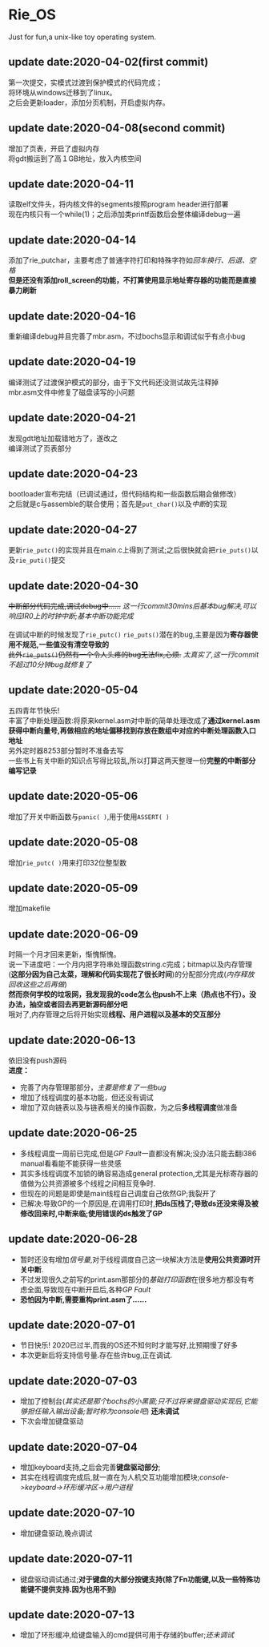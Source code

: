 # Rie_OS
Just for fun,a unix-like toy operating system.

## update date:2020-04-02(first commit)
第一次提交，实模式过渡到保护模式的代码完成；<br>
将环境从windows迁移到了linux。<br>
之后会更新loader，添加分页机制，开启虚拟内存。<br>
## update date:2020-04-08(second commit)
增加了页表，开启了虚拟内存 <br>
将gdt搬运到了高１GB地址，放入内核空间<br>
## update date:2020-04-11
读取elf文件头，将内核文件的segments按照program header进行部署<br>
现在内核只有一个while(1)；之后添加类printf函数后会整体编译debug一遍<br>
## update date:2020-04-14
添加了rie_putchar，主要考虑了普通字符打印和特殊字符如*回车换行、后退、空格* <br>
**但是还没有添加roll_screen的功能，不打算使用显示地址寄存器的功能而是直接暴力刷新**
## update date:2020-04-16
重新编译debug并且完善了mbr.asm，不过bochs显示和调试似乎有点小bug
## update date:2020-04-19
编译测试了过渡保护模式的部分，由于下文代码还没测试故先注释掉<br>
mbr.asm文件中修复了磁盘读写的小问题
## update date:2020-04-21
发现gdt地址加载错地方了，遂改之<br>
编译测试了页表部分<br>
## update date:2020-04-23
bootloader宣布完结（已调试通过，但代码结构和一些函数后期会做修改） <br>
之后就是c与assemble的联合使用；首先是`put_char()`以及*中断*的实现
## update date:2020-04-27
更新`rie_putc()`的实现并且在main.c上得到了测试;之后很快就会把`rie_puts()`以及`rie_puti()`提交
## update date:2020-04-30
~~中断部分代码完成,调试debug中......~~ *这一行commit30mins后基本bug解决,可以响应IR0上的时钟中断;基本中断功能完成* <br>  
在调试中断的时候发现了`rie_putc()` `rie_puts()`潜在的bug,主要是因为**寄存器使用不规范,一些值没有清空导致的** <br>
~~此外`rie_puts()`仍然有一个令人头疼的bug无法fix,心烦.~~ *太真实了,这一行commit不超过10分钟bug就修复了*
## update date:2020-05-04
五四青年节快乐! <br>
丰富了中断处理函数:将原来kernel.asm对中断的简单处理改成了**通过kernel.asm获得中断向量号,再做相应的地址偏移找到存放在数组中对应的中断处理函数入口地址**<br>
另外定时器8253部分暂时不准备去写<br>
一些书上有关中断的知识点写得比较乱,所以打算这两天整理一份**完整的中断部分编写记录**
## update date:2020-05-06
增加了开关中断函数与`panic( )`,用于使用`ASSERT( )`
## update date:2020-05-08
增加`rie_putc( )`用来打印32位整型数
## update date:2020-05-09
增加makefile
## update date:2020-06-09
时隔一个月才回来更新，惭愧惭愧。<br>
说一下进度吧：一个月内把字符串处理函数string.c完成；bitmap以及内存管理(**这部分因为自己太菜，理解和代码实现花了很长时间**)的分配部分完成(*内存释放回收这些之后再做*)<br>
**然而奈何学校的垃圾网，我发现我的code怎么也push不上来（热点也不行）。没办法，抽空或者回去再更新源码部分吧**<br>
哦对了,内存管理之后将开始实现**线程、用户进程以及基本的交互部分**

## update date:2020-06-13
依旧没有push源码<br>
**进度：**
- 完善了内存管理那部分，*主要是修复了一些bug*
- 增加了线程调度的基本功能，但还没有调试
- 增加了双向链表以及与链表相关的操作函数，为之后**多线程调度**做准备

## update date:2020-06-25
- 多线程调度一周前已完成,但是*GP Fault*一直都没有解决;没办法只能去翻i386 manual看看能不能获得一些灵感
- 其实多线程调度不加锁的确容易造成general protection,尤其是光标寄存器的值做为公共资源被多个线程之间相互竞争时.
- 但现在的问题是即使是main线程自己调度自己依然GP;我裂开了
- 已解决:导致GP的一个原因是,在调用打印时,**把ds压栈了;导致ds还没来得及被修改回来时,中断来临;使用错误的ds触发了GP**

## update date:2020-06-28
- 暂时还没有增加*信号量*,对于线程调度自己这一块解决方法是**使用公共资源时开关中断**.
- 不过发现很久之前写的print.asm那部分的*基础打印函数*在很多地方都没有考虑全面,导致现在中断开启后,各种*GP Fault*
- **恐怕因为中断,需要重构print.asm了......**

## update date:2020-07-01
- 节日快乐! 2020已过半,而我的OS还不知何时才能写好,比预期慢了好多
- 本次更新后将支持信号量.存在些许bug,正在调试.

## update date:2020-07-03
- 增加了控制台(*其实还是那个bochs的小黑窗;只不过将来键盘驱动实现后,它能够担任输入输出设备;暂时称为console吧*) **还未调试**
- 下次会增加键盘驱动

## update date:2020-07-04
- 增加keyboard支持,之后会完善**键盘驱动部分**;
- 其实在线程调度完成后,就一直在为人机交互功能增加模块;*console->keyboard->环形缓冲区->用户进程*

## update date:2020-07-10
- 增加键盘驱动,晚点调试

## update date:2020-07-11
- 键盘驱动调试通过;**对于键盘的大部分按键支持(除了Fn功能键,以及一些特殊功能键不提供支持.因为也用不到)**

## update date:2020-07-13
- 增加了环形缓冲,给键盘输入的cmd提供可用于存储的buffer;*还未调试*
